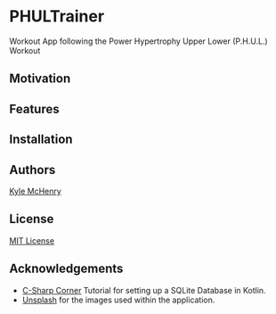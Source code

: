# PHULTrainer
Workout App following the Power Hypertrophy Upper Lower (P.H.U.L.) Workout
## Motivation
## Features
## Installation
## Authors
[Kyle McHenry](https://github.com/kmchenry1513)
## License
[MIT License](https://choosealicense.com/licenses/mit/)
## Acknowledgements
* [C-Sharp Corner](https://www.c-sharpcorner.com/article/crud-operations-in-android-sqlite-kotlin/) Tutorial for setting up a SQLite Database in Kotlin.<br/>
* [Unsplash](https://unsplash.com/) for the images used within the application.
